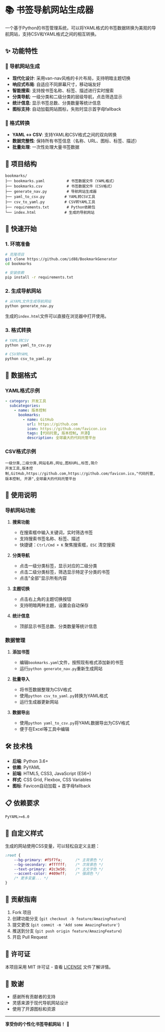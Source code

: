 # 📚 书签导航网站生成器

一个基于Python的书签管理系统，可以将YAML格式的书签数据转换为美观的导航网站，支持CSV和YAML格式之间的相互转换。

## ✨ 功能特性

### 🎨 导航网站生成
- **现代化设计**: 采用van-nav风格的卡片布局，支持明暗主题切换
- **响应式布局**: 自适应不同屏幕尺寸，移动端友好
- **智能搜索**: 支持按书签名称、标签、描述进行实时搜索
- **分类导航**: 一级分类和二级分类的层级导航，点击筛选显示
- **统计信息**: 显示书签总数、分类数量等统计信息
- **图标支持**: 自动加载网站图标，失败时显示首字母fallback

### 🔄 格式转换
- **YAML ↔ CSV**: 支持YAML和CSV格式之间的双向转换
- **数据完整性**: 保持所有书签信息（名称、URL、图标、标签、描述）
- **批量处理**: 一次性处理大量书签数据

## 📁 项目结构

```
bookmarks/
├── bookmarks.yaml          # 书签数据文件（YAML格式）
├── bookmarks.csv           # 书签数据文件（CSV格式）
├── generate_nav.py         # 导航网站生成器
├── yaml_to_csv.py         # YAML转CSV工具
├── csv_to_yaml.py         # CSV转YAML工具
├── requirements.txt        # Python依赖包
└── index.html             # 生成的导航网站
```

## 🚀 快速开始

### 1. 环境准备

```bash
# 克隆项目
git clone https://github.com/id88/BookmarkGenerator
cd bookmarks

# 安装依赖
pip install -r requirements.txt
```

### 2. 生成导航网站

```bash
# 从YAML文件生成导航网站
python generate_nav.py
```

生成的`index.html`文件可以直接在浏览器中打开使用。

### 3. 格式转换

```bash
# YAML转CSV
python yaml_to_csv.py

# CSV转YAML
python csv_to_yaml.py
```

## 📝 数据格式

### YAML格式示例

```yaml
- category: 开发工具
  subcategories:
    - name: 版本控制
      bookmarks:
        - name: GitHub
          url: https://github.com
          icon: https://github.com/favicon.ico
          tags: [代码托管, 版本控制, 开源]
          description: 全球最大的代码托管平台
```

### CSV格式示例

```csv
一级分类,二级分类,网站名称,网址,图标URL,标签,简介
开发工具,版本控制,GitHub,https://github.com,https://github.com/favicon.ico,"代码托管, 版本控制, 开源",全球最大的代码托管平台
```

## 🎯 使用说明

### 导航网站功能

1. **搜索功能**
   - 在搜索框中输入关键词，实时筛选书签
   - 支持搜索书签名称、标签、描述
   - 快捷键：`Ctrl/Cmd + K` 聚焦搜索框，`ESC` 清空搜索

2. **分类导航**
   - 点击一级分类标签，显示对应的二级分类
   - 点击二级分类标签，筛选显示特定子分类的书签
   - 点击"全部"显示所有内容

3. **主题切换**
   - 点击右上角的主题切换按钮
   - 支持明暗两种主题，设置会自动保存

4. **统计信息**
   - 顶部显示书签总数、分类数量等统计信息

### 数据管理

1. **添加书签**
   - 编辑`bookmarks.yaml`文件，按照现有格式添加新的书签
   - 运行`python generate_nav.py`重新生成网站

2. **批量导入**
   - 将书签数据整理为CSV格式
   - 使用`python csv_to_yaml.py`转换为YAML格式
   - 运行生成器更新网站

3. **数据导出**
   - 使用`python yaml_to_csv.py`将YAML数据导出为CSV格式
   - 便于在Excel等工具中编辑

## 🛠️ 技术栈

- **后端**: Python 3.6+
- **依赖**: PyYAML
- **前端**: HTML5, CSS3, JavaScript (ES6+)
- **样式**: CSS Grid, Flexbox, CSS Variables
- **图标**: Favicon自动加载 + 首字母fallback

## 📋 依赖要求

```
PyYAML>=6.0
```

## 🎨 自定义样式

生成的网站使用CSS变量，可以轻松自定义主题：

```css
:root {
    --bg-primary: #f5f7fa;      /* 主背景色 */
    --bg-secondary: #ffffff;    /* 次背景色 */
    --text-primary: #2c3e50;    /* 主文字色 */
    --accent-color: #409eff;    /* 强调色 */
    /* 更多变量... */
}
```

## 🤝 贡献指南

1. Fork 项目
2. 创建功能分支 (`git checkout -b feature/AmazingFeature`)
3. 提交更改 (`git commit -m 'Add some AmazingFeature'`)
4. 推送到分支 (`git push origin feature/AmazingFeature`)
5. 开启 Pull Request

## 📄 许可证

本项目采用 MIT 许可证 - 查看 [LICENSE](LICENSE) 文件了解详情。

## 🙏 致谢

- 感谢所有贡献者的支持
- 灵感来源于现代导航网站设计
- 使用了开源图标和资源

---

**享受你的个性化书签导航网站！** 🎉
